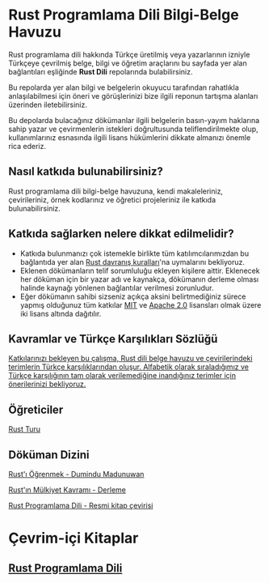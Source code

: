 # Rust Programlama Dili Bilgi-Belge Havuzu

Rust programlama dili hakkında Türkçe üretilmiş veya yazarlarının izniyle Türkçeye çevrilmiş belge, bilgi ve öğretim araçlarını bu sayfada yer alan bağlantıları eşliğinde  **Rust Dili** repolarında bulabilirsiniz.

Bu repolarda yer alan bilgi ve belgelerin okuyucu tarafından rahatlıkla anlaşılabilmesi için öneri ve görüşlerinizi bize ilgili reponun tartışma alanları üzerinden iletebilirsiniz. 

Bu depolarda bulacağınız dökümanlar ilgili belgelerin basın-yayım haklarına sahip yazar ve çevirmenlerin istekleri doğrultusunda teliflendirilmekte olup, kullanımlarınız esnasında ilgili lisans hükümlerini dikkate almanızı önemle rica ederiz.

## Nasıl katkıda bulunabilirsiniz?

Rust programlama dili bilgi-belge havuzuna, kendi makaleleriniz, çevirileriniz, örnek kodlarınız ve öğretici projeleriniz ile katkıda bulunabilirsiniz.

## Katkıda sağlarken nelere dikkat edilmelidir?

- Katkıda bulunmanızı çok istemekle birlikte tüm katılımcılarımızdan bu bağlantıda yer alan [Rust davranış kuralları](https://www.rust-lang.org/policies/code-of-conduct)'na uymalarını bekliyoruz.
- Eklenen dökümanların telif sorumluluğu ekleyen kişilere aittir. Eklenecek her döküman için bir yazar adı ve kaynakça, dökümanın derleme olması halinde kaynağı yönlenen bağlantılar verilmesi zorunludur.
- Eğer dökümanın sahibi sizseniz açıkça aksini belirtmediğiniz sürece yapmış olduğunuz tüm katkılar [MIT](https://github.com/rust-lang/rust-by-example/blob/master/LICENSE-MIT) ve [Apache 2.0](https://github.com/rust-lang/rust-by-example/blob/master/LICENSE-APACHE) lisansları olmak üzere iki lisans altında dağıtılır.

## Kavramlar ve Türkçe Karşılıkları Sözlüğü
[Katkılarınızı bekleyen bu çalışma, Rust dili belge havuzu ve çevirilerindeki terimlerin Türkçe karşılıklarından oluşur. Alfabetik olarak sıraladığımız ve Türkçe karşılığının tam olarak verilemediğine inandığınız terimler için önerilerinizi bekliyoruz.](https://github.com/RustDili/dokuman/tree/master/sozluk)

## Öğreticiler
[Rust Turu](https://tourofrust.com/00_tr.html)

## Döküman Dizini
 [Rust'ı Öğrenmek - Dumindu Madunuwan](https://github.com/RustDili/Rust-Ogrenmek)
 
 [Rust'ın Mülkiyet Kavramı - Derleme](https://github.com/RustDili/Rust-Mulkiyet-Kavrami)
 
 [Rust Programlama Dili - Resmi kitap çevirisi](https://github.com/RustDili/dokuman/tree/master/ceviriler)
 
 # Çevrim-içi Kitaplar
 ## [Rust Programlama Dili](https://rustdili.github.io/)
